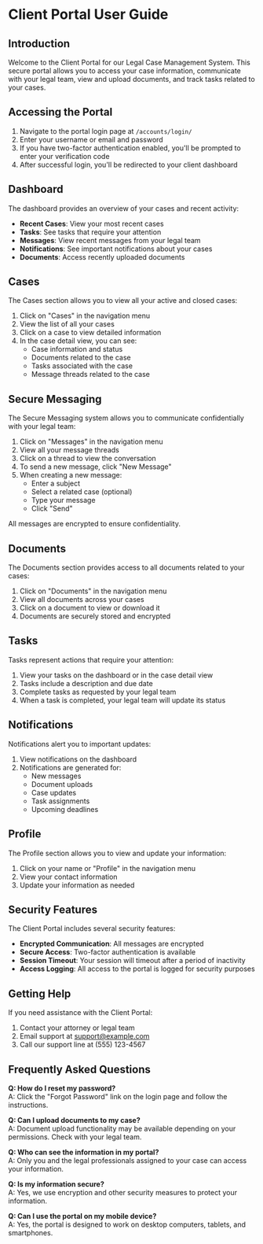 # Client Portal User Guide

## Introduction

Welcome to the Client Portal for our Legal Case Management System. This secure portal allows you to access your case information, communicate with your legal team, view and upload documents, and track tasks related to your cases.

## Accessing the Portal

1. Navigate to the portal login page at `/accounts/login/`
2. Enter your username or email and password
3. If you have two-factor authentication enabled, you'll be prompted to enter your verification code
4. After successful login, you'll be redirected to your client dashboard

## Dashboard

The dashboard provides an overview of your cases and recent activity:

- **Recent Cases**: View your most recent cases
- **Tasks**: See tasks that require your attention
- **Messages**: View recent messages from your legal team
- **Notifications**: See important notifications about your cases
- **Documents**: Access recently uploaded documents

## Cases

The Cases section allows you to view all your active and closed cases:

1. Click on "Cases" in the navigation menu
2. View the list of all your cases
3. Click on a case to view detailed information
4. In the case detail view, you can see:
   - Case information and status
   - Documents related to the case
   - Tasks associated with the case
   - Message threads related to the case

## Secure Messaging

The Secure Messaging system allows you to communicate confidentially with your legal team:

1. Click on "Messages" in the navigation menu
2. View all your message threads
3. Click on a thread to view the conversation
4. To send a new message, click "New Message"
5. When creating a new message:
   - Enter a subject
   - Select a related case (optional)
   - Type your message
   - Click "Send"

All messages are encrypted to ensure confidentiality.

## Documents

The Documents section provides access to all documents related to your cases:

1. Click on "Documents" in the navigation menu
2. View all documents across your cases
3. Click on a document to view or download it
4. Documents are securely stored and encrypted

## Tasks

Tasks represent actions that require your attention:

1. View your tasks on the dashboard or in the case detail view
2. Tasks include a description and due date
3. Complete tasks as requested by your legal team
4. When a task is completed, your legal team will update its status

## Notifications

Notifications alert you to important updates:

1. View notifications on the dashboard
2. Notifications are generated for:
   - New messages
   - Document uploads
   - Case updates
   - Task assignments
   - Upcoming deadlines

## Profile

The Profile section allows you to view and update your information:

1. Click on your name or "Profile" in the navigation menu
2. View your contact information
3. Update your information as needed

## Security Features

The Client Portal includes several security features:

- **Encrypted Communication**: All messages are encrypted
- **Secure Access**: Two-factor authentication is available
- **Session Timeout**: Your session will timeout after a period of inactivity
- **Access Logging**: All access to the portal is logged for security purposes

## Getting Help

If you need assistance with the Client Portal:

1. Contact your attorney or legal team
2. Email support at [support@example.com](mailto:support@example.com)
3. Call our support line at (555) 123-4567

## Frequently Asked Questions

**Q: How do I reset my password?**  
A: Click the "Forgot Password" link on the login page and follow the instructions.

**Q: Can I upload documents to my case?**  
A: Document upload functionality may be available depending on your permissions. Check with your legal team.

**Q: Who can see the information in my portal?**  
A: Only you and the legal professionals assigned to your case can access your information.

**Q: Is my information secure?**  
A: Yes, we use encryption and other security measures to protect your information.

**Q: Can I use the portal on my mobile device?**  
A: Yes, the portal is designed to work on desktop computers, tablets, and smartphones.
